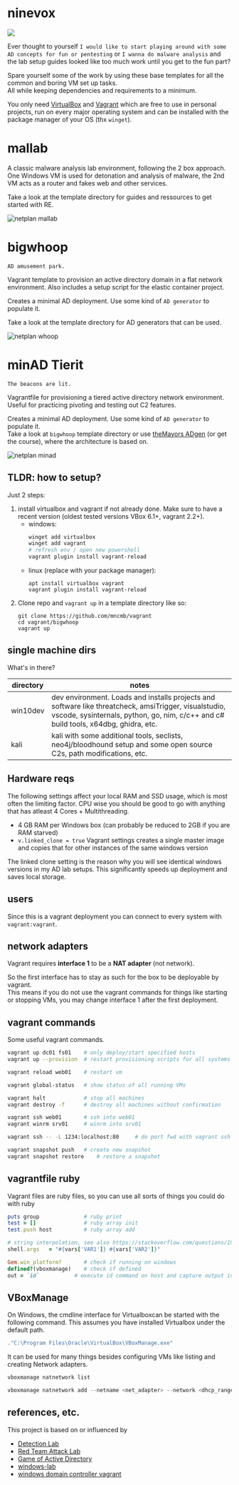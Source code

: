 # ninevox
![](pics/ninevox.jpg)

Ever thought to yourself `I would like to start playing around with some AD concepts for fun or pentesting` or `I wanna do malware analysis` and the lab setup guides looked like too much work until you get to the fun part?   

Spare yourself some of the work by using these base templates for all the common and boring VM set up tasks.   
All while keeping dependencies and requirements to a minimum.
 
You only need [VirtualBox](https://www.virtualbox.org/) and [Vagrant](https://developer.hashicorp.com/vagrant/downloads) which are free to use in personal projects, run on every major operating system and can be installed with the package manager of your OS (thx `winget`).


# mallab
A classic malware analysis lab environment, following the 2 box approach.   
One Windows VM is used for detonation and analysis of malware, the 2nd VM acts as a router and fakes web and other services. 

Take a look at the template directory for guides and ressources to get started with RE.

![netplan mallab](pics/mallab.jpg)

# bigwhoop
`AD amusement park.`

Vagrant template to provision an active directory domain in a flat network environment. 
Also includes a setup script for the elastic container project.

Creates a minimal AD deployment. Use some kind of `AD generator` to populate it. 

Take a look at the template directory for AD generators that can be used.

![netplan whoop](pics/whoop.jpg)

# minAD Tierit
`The beacons are lit.` 

Vagrantfile for provisioning a tiered active directory network environment. Useful for practicing pivoting and testing out C2 features.   

Creates a minimal AD deployment. Use some kind of `AD generator` to populate it.   
Take a look at `bigwhoop` template directory or use [theMayors ADgen](https://github.com/dievus/ADGenerator) (or get the course), where the architecture is based on.

![netplan minad](pics/minad.jpg)

## TLDR: how to setup?
Just 2 steps:
1. install virtualbox and vagrant if not already done. Make sure to have a recent version (oldest tested versions VBox 6.1+, vagrant 2.2+).
    - windows:
        ```powershell
        winget add virtualbox
        winget add vagrant
        # refresh env / open new powershell
        vagrant plugin install vagrant-reload
        ```
    - linux (replace with your package manager):
        ```
        apt install virtualbox vagrant
        vagrant plugin install vagrant-reload
        ```
2. Clone repo and `vagrant up` in a template directory like so:
    ```
    git clone https://github.com/mncmb/vagrant
    cd vagrant/bigwhoop
    vagrant up
    ```

## single machine dirs
What's in there?

| directory | notes |
| ---|---|
| win10dev | dev environment. Loads and installs projects and software like threatcheck, amsiTrigger, visualstudio, vscode, sysinternals, python, go, nim, c/c++ and c# build tools, x64dbg, ghidra, etc.|
| kali | kali with some additional tools, seclists, neo4j/bloodhound setup and some open source C2s, path modifications, etc.|


## Hardware reqs
The following settings affect your local RAM and SSD usage, which is most often the limiting factor. CPU wise you should be good to go with anything that has atleast 4 Cores + Multithreading.

- 4 GB RAM per Windows box (can probably be reduced to 2GB if you are RAM starved)
- `v.linked_clone = true` Vagrant settings creates a single master image and copies that for other instances of the same windows version

The linked clone setting is the reason why you will see identical windows versions in my AD lab setups. This significantly speeds up deployment and saves local storage.  


## users
Since this is a vagrant deployment you can connect to every system with `vagrant:vagrant`.   

## network adapters
Vagrant requires __interface 1__ to be a __NAT adapter__ (not network). 

So the first interface has to stay as such for the box to be deployable by vagrant.   
This means if you do not use the vagrant commands for things like starting or stopping VMs, you may change interface 1 after the first deployment.


## vagrant commands
Some useful vagrant commands.
```bash
vagrant up dc01 fs01    # only deploy/start specified hosts
vagrant up --provision  # restart provisioning scripts for all systems

vagrant reload web01    # restart vm 

vagrant global-status   # show status of all running VMs

vagrant halt            # stop all machines
vagrant destroy -f      # destroy all machines without confirmation

vagrant ssh web01       # ssh into web01
vagrant winrm srv01     # winrm into srv01

vagrant ssh -- -L 1234:localhost:80     # do port fwd with vagrant ssh 

vagrant snapshot push   # create new snapshot
vagrant snapshot restore    # restore a snapshot
```

## vagrantfile ruby
Vagrant files are ruby files, so you can use all sorts of things you could do with ruby
```ruby
puts group              # ruby print 
test = []               # ruby array init
test.push host          # ruby array add

# string interpolation, see also https://stackoverflow.com/questions/19648088/pass-environment-variables-to-vagrant-shell-provisioner
shell.args   = "#{vars['VAR1']} #{vars['VAR2']}"  

Gem.win_platform?       # check if running on windows
defined?(vboxmanage)    # check if defined
out = `id`           # execute id command on host and capture output in out
```

## VBoxManage
On Windows, the cmdline interface for Virtualboxcan be started with the following command. This assumes you have installed Virtualbox under the default path.
```powershell
."C:\Program Files\Oracle\VirtualBox\VBoxManage.exe"
```
It can be used for many things besides configuring VMs like listing and creating Network adapters.
```powershell
vboxmanage natnetwork list 

vboxmanage natnetwork add --netname <net_adapter> --network <dhcp_range> --enable --dhcp on
```


## references, etc.
This project is based on or influenced by
- [Detection Lab](https://github.com/clong/DetectionLab)
- [Red Team Attack Lab](https://github.com/Marshall-Hallenbeck/red_team_attack_lab)
- [Game of Active Directory](https://github.com/Orange-Cyberdefense/GOAD)
- [windows-lab](https://github.com/dbroeglin/windows-lab)
- [windows domain controller vagrant](https://github.com/rgl/windows-domain-controller-vagrant)